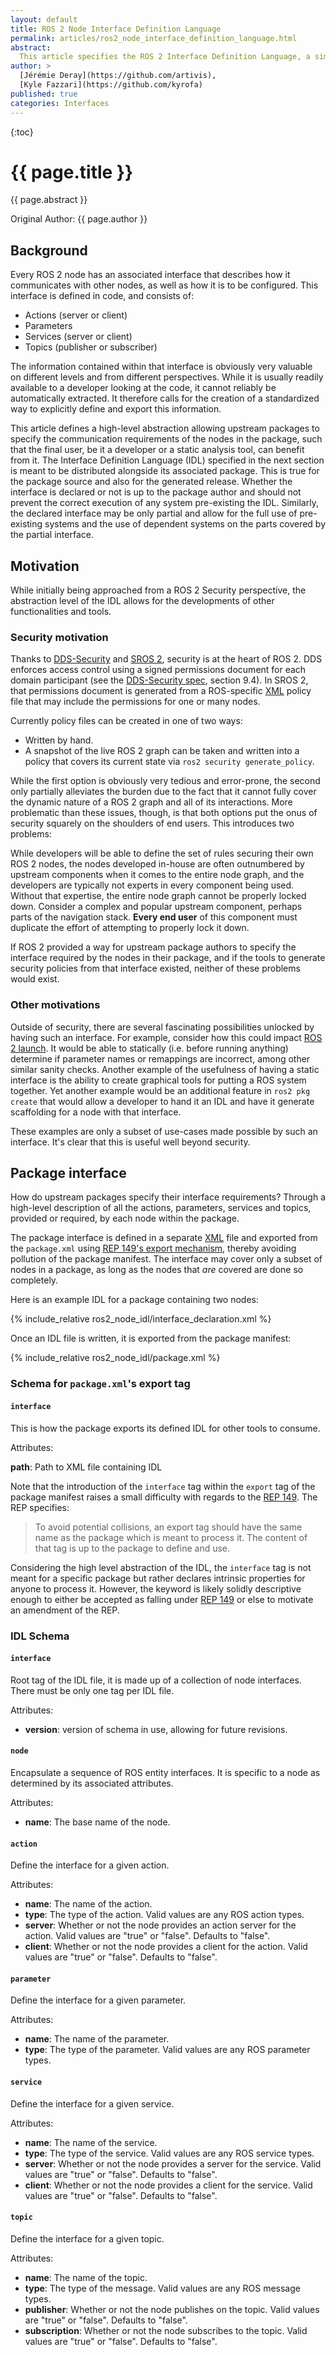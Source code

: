 ```yaml
---
layout: default
title: ROS 2 Node Interface Definition Language
permalink: articles/ros2_node_interface_definition_language.html
abstract:
  This article specifies the ROS 2 Interface Definition Language, a simple and standardized manner to export the complete interface (action/message/parameter/service) of node(s) in a package.
author: >
  [Jérémie Deray](https://github.com/artivis),
  [Kyle Fazzari](https://github.com/kyrofa)
published: true
categories: Interfaces
---
```


{:toc}


# {{ page.title }}

<div class="abstract" markdown="1">
{{ page.abstract }}
</div>

Original Author: {{ page.author }}


## Background

Every ROS 2 node has an associated interface that describes how it communicates with other nodes, as well as how it is to be configured.
This interface is defined in code, and consists of:

- Actions (server or client)
- Parameters
- Services (server or client)
- Topics (publisher or subscriber)

The information contained within that interface is obviously very valuable on different levels and from different perspectives.
While it is usually readily available to a developer looking at the code, it cannot reliably be automatically extracted.
It therefore calls for the creation of a standardized way to explicitly define and export this information.

This article defines a high-level abstraction allowing upstream packages to specify the communication requirements of the nodes in the package, such that the final user, be it a developer or a static analysis tool, can benefit from it.
The Interface Definition Language (IDL) specified in the next section is meant to be distributed alongside its associated package.
This is true for the package source and also for the generated release.
Whether the interface is declared or not is up to the package author and should not prevent the correct execution of any system pre-existing the IDL.
Similarly, the declared interface may be only partial and allow for the full use of pre-existing systems and the use of dependent systems on the parts covered by the partial interface.

## Motivation

While initially being approached from a ROS 2 Security perspective, the abstraction level of the IDL allows for the developments of other functionalities and tools.

### Security motivation

Thanks to [DDS-Security][dds_security] and [SROS 2][sros2_design], security is at the heart of ROS 2.
DDS enforces access control using a signed permissions document for each domain participant (see the [DDS-Security spec][dds_security], section 9.4).
In SROS 2, that permissions document is generated from a ROS-specific [XML][xml_wiki] policy file that may include the permissions for one or many nodes.

Currently policy files can be created in one of two ways:
- Written by hand.
- A snapshot of the live ROS 2 graph can be taken and written into a policy that covers its current state via `ros2 security generate_policy`.

While the first option is obviously very tedious and error-prone, the second only partially alleviates the burden due to the fact that it cannot fully cover the dynamic nature of a ROS 2 graph and all of its interactions.
More problematic than these issues, though, is that both options put the onus of security squarely on the shoulders of end users.
This introduces two problems:

While developers will be able to define the set of rules securing their own ROS 2 nodes, the nodes developed in-house are often outnumbered by upstream components when it comes to the entire node graph, and the developers are typically not experts in every component being used.
Without that expertise, the entire node graph cannot be properly locked down.
Consider a complex and popular upstream component, perhaps parts of the navigation stack.
**Every end user** of this component must duplicate the effort of attempting to properly lock it down.

If ROS 2 provided a way for upstream package authors to specify the interface required by the nodes in their package, and if the tools to generate security policies from that interface existed, neither of these problems would exist.

### Other motivations

Outside of security, there are several fascinating possibilities unlocked by having such an interface.
For example, consider how this could impact [ROS 2 launch][launch_ros].
It would be able to statically (i.e. before running anything) determine if parameter names or remappings are incorrect, among other similar sanity checks.
Another example of the usefulness of having a static interface is the ability to create graphical tools for putting a ROS system together.
Yet another example would be an additional feature in `ros2 pkg create` that would allow a developer to hand it an IDL and have it generate scaffolding for a node with that interface.

These examples are only a subset of use-cases made possible by such an interface.
It's clear that this is useful well beyond security.

## Package interface

How do upstream packages specify their interface requirements?
Through a high-level description of all the actions, parameters, services and topics, provided or required, by each node within the package.

The package interface is defined in a separate [XML][xml_wiki] file and exported from the `package.xml` using [REP 149's export mechanism][rep149_export], thereby avoiding pollution of the package manifest.
The interface may cover only a subset of nodes in a package, as long as the nodes that _are_ covered are done so completely.

Here is an example IDL for a package containing two nodes:

{% include_relative ros2_node_idl/interface_declaration.xml %}

Once an IDL file is written, it is exported from the package manifest:

{% include_relative ros2_node_idl/package.xml %}

### Schema for `package.xml`'s export tag

#### `interface`

This is how the package exports its defined IDL for other tools to consume.

Attributes:

**path**:  Path to XML file containing IDL

Note that the introduction of the `interface` tag within the `export` tag of the package manifest raises a small difficulty with regards to the [REP 149][rep149_export].
The REP specifies:

> To avoid potential collisions, an export tag should have the same name as the package which is meant to process it. The content of that tag is up to the package to define and use.

Considering the high level abstraction of the IDL, the `interface` tag is not meant for a specific package but rather declares intrinsic properties for anyone to process it.
However, the keyword is likely solidly descriptive enough to either be accepted as falling under [REP 149][rep149_export] or else to motivate an amendment of the REP.

### IDL Schema

#### `interface`

Root tag of the IDL file, it is made up of a collection of node interfaces.
There must be only one tag per IDL file.

Attributes:
- **version**: version of schema in use, allowing for future revisions.

#### `node`

Encapsulate a sequence of ROS entity interfaces.
It is specific to a node as determined by its associated attributes.

Attributes:
- **name**: The base name of the node.

#### `action`

Define the interface for a given action.

Attributes:
- **name**: The name of the action.
- **type**: The type of the action.
Valid values are any ROS action types.
- **server**: Whether or not the node provides an action server for the action.
Valid values are "true" or "false". Defaults to "false".
- **client**: Whether or not the node provides a client for the action.
Valid values are "true" or "false". Defaults to "false".

#### `parameter`

Define the interface for a given parameter.

Attributes:
- **name**: The name of the parameter.
- **type**: The type of the parameter.
Valid values are any ROS parameter types.

#### `service`

Define the interface for a given service.

Attributes:
- **name**: The name of the service.
- **type**: The type of the service.
Valid values are any ROS service types.
- **server**: Whether or not the node provides a server for the service.
Valid values are "true" or "false". Defaults to "false".
- **client**: Whether or not the node provides a client for the service.
Valid values are "true" or "false". Defaults to "false".

#### `topic`

Define the interface for a given topic.

Attributes:
- **name**: The name of the topic.
- **type**: The type of the message.
Valid values are any ROS message types.
- **publisher**: Whether or not the node publishes on the topic.
Valid values are "true" or "false". Defaults to "false".
- **subscription**: Whether or not the node subscribes to the topic.
Valid values are "true" or "false". Defaults to "false".

[dds_security]: https://www.omg.org/spec/DDS-SECURITY/1.1/PDF
[sros2_design]: /articles/ros2_dds_security.html
[launch_ros]: https://github.com/ros2/launch_ros
[xml_wiki]: https://en.wikipedia.org/wiki/xml
[rep149_export]: http://www.ros.org/reps/rep-0149.html#export
